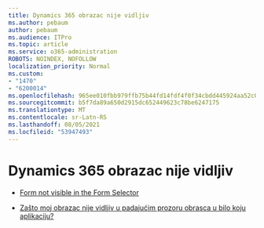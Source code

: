```yaml
---
title: Dynamics 365 obrazac nije vidljiv
ms.author: pebaum
author: pebaum
ms.audience: ITPro
ms.topic: article
ms.service: o365-administration
ROBOTS: NOINDEX, NOFOLLOW
localization_priority: Normal
ms.custom:
- "1470"
- "6200014"
ms.openlocfilehash: 965ee010fbb979ffb75b44fd14fdf4f0f34cbdd445924aa52c0937b5b1f5cc8e
ms.sourcegitcommit: b5f7da89a650d2915dc652449623c78be6247175
ms.translationtype: MT
ms.contentlocale: sr-Latn-RS
ms.lasthandoff: 08/05/2021
ms.locfileid: "53947493"
---
```

# <a name="dynamics-365-form-not-visible"></a>Dynamics 365 obrazac nije vidljiv

* [Form not visible in the Form Selector](https://docs.microsoft.com/dynamics365/customer-engagement/customize/control-access-forms)

* [Zašto moj obrazac nije vidljiv u padajućim prozoru obrasca u bilo koju aplikaciju?](https://docs.microsoft.com/powerapps/maker/model-driven-apps/create-design-forms?branch=master#why-is-my-form-not-visible-in-the-form-selector-drop-down-in-my-app)
